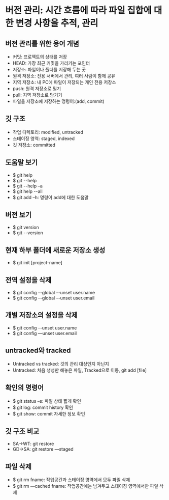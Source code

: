 # 버전 관리: 시간 흐름에 따라 파일 집합에 대한 변경 사항을 추적, 관리

## 버전 관리를 위한 용어 개념
- 커밋: 프로젝트의 상태를 저장
- HEAD: 가장 최근 커밋을 가리키는 포인터
- 저장소: 파일이나 폴더를 저장해 두는 곳
- 원격 저장소: 전용 서버에서 관리, 여러 사람이 함께 공유
- 지역 저장소: 내 PC에 파일이 저장되는 개인 전용 저장소
- push: 원격 저장소로 밀기
- pull: 지역 저장소로 당기기
- 파일을 저장소에 저장하는 명령어:(add, commit)

## 깃 구조
-  작업 디렉토리: modified, untracked
- 스테이징 영역: staged, indexed
- 깃 저장소: committed

## 도움말 보기
- $ git help
- $ git --help
- $ git --help –a
- $ git help --all
- $ git add –h: 명령어 add에 대한 도움말

## 버전 보기
- $ git version
- $ git --version

## 현재 하부 폴더에 새로운 저장소 생성
- $ git init [project-name]

## 전역 설정을 삭제
- $ git config --global --unset user.name
- $ git config --global --unset user.email
## 개별 저장소의 설정을 삭제
- $ git config --unset user.name
- $ git config —unset user.email

## untracked와 tracked 
- Untracked vs tracked: 깃의 관리 대상인지 아닌지
- Untracked: 처음 생성만 해놓은 파일, Tracked으로 이동, git add [file]

## 확인의 명령어
- $ git status –s: 파일 상태 짧게 확인
- $ git log: commit history 확인
- $ git show: commit 자세한 정보 확인

## 깃 구조 비교
- SA->WT: git restore
- GD->SA: git restore —staged

## 파일 삭제
- $ git rm fname: 작업공간과 스테이징 영역에서 모두 파일 삭제
- $ git rm —cached fname: 작업공간에는 남겨두고 스테이징 영역에서만 파일 삭제
